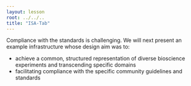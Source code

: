 ```yaml
---
layout: lesson
root: ../../..
title: "ISA-Tab"
---
```




Compliance with the standards is challenging. We will next present an example infrastructure whose design aim was to:

* achieve a common, structured representation of diverse bioscience experiments and transcending specific domains
* facilitating compliance with the specific community guidelines and standards


